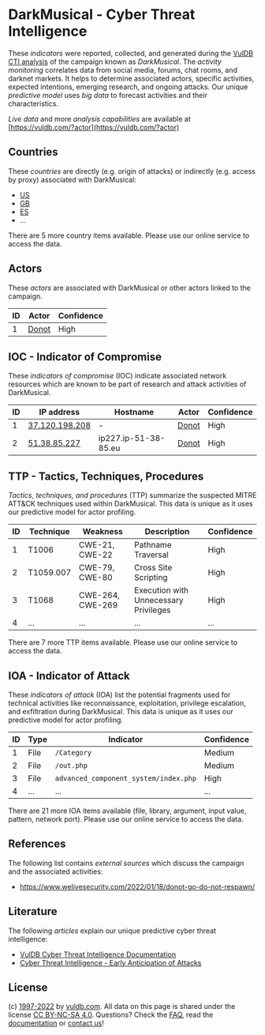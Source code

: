 # DarkMusical - Cyber Threat Intelligence

These _indicators_ were reported, collected, and generated during the [VulDB CTI analysis](https://vuldb.com/?kb.cti) of the campaign known as _DarkMusical_. The _activity monitoring_ correlates data from social media, forums, chat rooms, and darknet markets. It helps to determine associated actors, specific activities, expected intentions, emerging research, and ongoing attacks. Our unique _predictive model_ uses _big data_ to forecast activities and their characteristics.

_Live data_ and more _analysis capabilities_ are available at [https://vuldb.com/?actor](https://vuldb.com/?actor)

## Countries

These _countries_ are directly (e.g. origin of attacks) or indirectly (e.g. access by proxy) associated with DarkMusical:

* [US](https://vuldb.com/?country.us)
* [GB](https://vuldb.com/?country.gb)
* [ES](https://vuldb.com/?country.es)
* ...

There are 5 more country items available. Please use our online service to access the data.

## Actors

These _actors_ are associated with DarkMusical or other actors linked to the campaign.

ID | Actor | Confidence
-- | ----- | ----------
1 | [Donot](https://vuldb.com/?actor.donot) | High

## IOC - Indicator of Compromise

These _indicators of compromise_ (IOC) indicate associated network resources which are known to be part of research and attack activities of DarkMusical.

ID | IP address | Hostname | Actor | Confidence
-- | ---------- | -------- | ----- | ----------
1 | [37.120.198.208](https://vuldb.com/?ip.37.120.198.208) | - | [Donot](https://vuldb.com/?actor.donot) | High
2 | [51.38.85.227](https://vuldb.com/?ip.51.38.85.227) | ip227.ip-51-38-85.eu | [Donot](https://vuldb.com/?actor.donot) | High

## TTP - Tactics, Techniques, Procedures

_Tactics, techniques, and procedures_ (TTP) summarize the suspected MITRE ATT&CK techniques used within DarkMusical. This data is unique as it uses our predictive model for actor profiling.

ID | Technique | Weakness | Description | Confidence
-- | --------- | -------- | ----------- | ----------
1 | T1006 | CWE-21, CWE-22 | Pathname Traversal | High
2 | T1059.007 | CWE-79, CWE-80 | Cross Site Scripting | High
3 | T1068 | CWE-264, CWE-269 | Execution with Unnecessary Privileges | High
4 | ... | ... | ... | ...

There are 7 more TTP items available. Please use our online service to access the data.

## IOA - Indicator of Attack

These _indicators of attack_ (IOA) list the potential fragments used for technical activities like reconnaissance, exploitation, privilege escalation, and exfiltration during DarkMusical. This data is unique as it uses our predictive model for actor profiling.

ID | Type | Indicator | Confidence
-- | ---- | --------- | ----------
1 | File | `/Category` | Medium
2 | File | `/out.php` | Medium
3 | File | `advanced_component_system/index.php` | High
4 | ... | ... | ...

There are 21 more IOA items available (file, library, argument, input value, pattern, network port). Please use our online service to access the data.

## References

The following list contains _external sources_ which discuss the campaign and the associated activities:

* https://www.welivesecurity.com/2022/01/18/donot-go-do-not-respawn/

## Literature

The following _articles_ explain our unique predictive cyber threat intelligence:

* [VulDB Cyber Threat Intelligence Documentation](https://vuldb.com/?kb.cti)
* [Cyber Threat Intelligence - Early Anticipation of Attacks](https://www.scip.ch/en/?labs.20201022)

## License

(c) [1997-2022](https://vuldb.com/?kb.changelog) by [vuldb.com](https://vuldb.com/?kb.about). All data on this page is shared under the license [CC BY-NC-SA 4.0](https://creativecommons.org/licenses/by-nc-sa/4.0/). Questions? Check the [FAQ](https://vuldb.com/?kb.faq), read the [documentation](https://vuldb.com/?kb) or [contact us](https://vuldb.com/?contact)!
